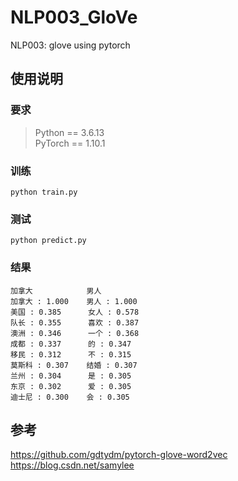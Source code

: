 # NLP003_GloVe
NLP003: glove using pytorch

## 使用说明
### 要求
> Python == 3.6.13 \
> PyTorch == 1.10.1
### 训练
```shell script
python train.py
```
### 测试
```shell script
python predict.py
```
### 结果
```shell script
加拿大            男人
加拿大 : 1.000    男人 : 1.000
美国 : 0.385      女人 : 0.578
队长 : 0.355      喜欢 : 0.387
澳洲 : 0.346      一个 : 0.368
成都 : 0.337      的 : 0.347
移民 : 0.312      不 : 0.315
莫斯科 : 0.307    结婚 : 0.307
兰州 : 0.304      是 : 0.305
东京 : 0.302      爱 : 0.305
迪士尼 : 0.300    会 : 0.305
```
## 参考
https://github.com/gdtydm/pytorch-glove-word2vec  
https://blog.csdn.net/samylee  
